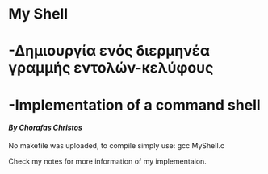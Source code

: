 # My Shell 
# -Δημιουργία ενός διερμηνέα γραμμής εντολών-κελύφους
# -Implementation of a command shell
<i><b><h4>By Chorafas Christos</b></h4></i>


No makefile was uploaded, to compile simply use: gcc MyShell.c

Check my notes for more information of my implementaion.
 
